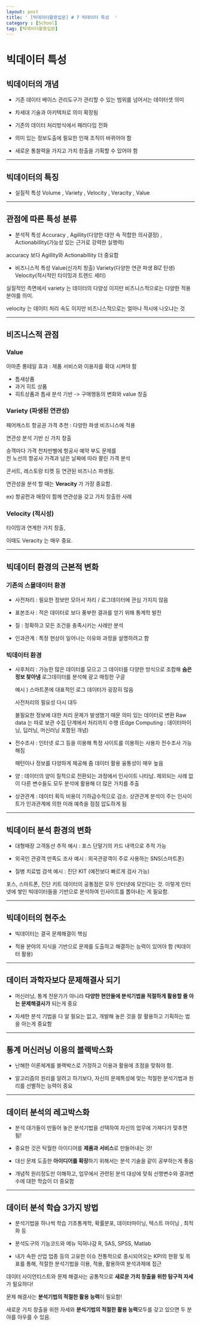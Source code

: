 ```yaml
---
layout: post
title: ' [빅데이터활용입문] # 7 빅데이터 특성  '
category : [School]
tag: [빅데이터활용입문]
---
```


# 빅데이터 특성

## 빅데이터의 개념 

* 기존 데이터 베이스 관리도구가 관리할 수 있는 범위를 넘어서는 데이터셋 의미 

* 차세대 기술과 아키텍처로 의미 확장됨 

* 기존의 데이터 처리방식에서 패러다임 전화

* 의미 있는 정보도출에 필요한 인재 조직이 바뀌어야 함 

* 새로운 통찰력을 가지고 가치 창출을 기획할 수 있어야 함 

- - - 

## 빅데이터의 특징 

* 실질적 특성 
	Volume , Variety , Velocity , Veracity , Value


- - - 

## 관점에 따른 특성 분류 

* 분석적 특성 
	Accuracy , Agillity(다양한 대안 속 적합한 의사결정) , Actionabillity(가능성 있는 근거로 강력한 실행력)

accuracy 보다 Agillity와 Actionabillity 더 중요함 


* 비즈니스적 특성 
	Value(신가치 창출)
	Variety(다양한 연관 파생 BIZ 탄생)
	Velocity(적시적인 타이밍과 트렌드 세터)	 

실질적인 측면에서 variety 는 데이터의 다양성 이지만 비즈니스적으로는 다양한 적용분야를 의미. 

velocity 는 데이터 처리 속도 이지만 비즈니스적으로는 얼마나 적시에 나오냐는 것 

- - - 

## 비즈니스적 관점 

### Value

아마존 롱테일 효과 : 제품 서비스와 이용자를 확대 시켜야 함    

* 틈새상품 
* 과거 히트 상품
* 히트상품과 틈새 분석 기반 -> 구매행동의 변화와 value 창출 

### Variety (파생된 연관성)

페어캐스트 항공권 가격 추천 : 다양한 파생 비즈니스에 적용    

연관성 분석 기반 신 가치 창출    

승객마다 가격 천차만별에 항공사 예약 부도 문제를     
전 노선의 항공사 가격과 남은 날짜에 따라 팔린 가격 분석    

콘서트, 레스토랑 티켓 등 연관된 비즈니스 파생됨.   

연관성을 분석 할 때는 **Veracity** 가 가장 중요함.     

ex) 항공편과 매장이 함께 연관성을 갖고 가치 창출한 사례    

### Velocity (적시성)

타이밍과 연계한 가치 창출, 

이때도 Veracity 는 매우 중요.

- - - 

## 빅데이터 환경의 근본적 변화 

### 기존의 스몰데이터 환경 

* 사전처리 : 필요한 정보만 모아서 처리 / 로그데이터에 관심 가지지 않음 

* 표본조사 : 적은 데이터로 보다 풍부한 결과를 얻기 위해 통계학 발전

* 질 : 정확하고 모든 조건을 충족시키는 사례만 분석

* 인과관계 : 특정 현상이 일어나는 이유와 과정을 설명하려고 함 

### 빅데이터 환경
	
* 사후처리 : 가능한 많은 데이터를 모으고 그 데이터를 다양한 방식으로 조합해 **숨은 정보 찾아냄** 
	로그데이터를 분석해 광고 매칭한 구글 
	
	예시 ) 스마트폰에 대표적인 로그 데이터가 굉장히 많음 

	사전처리의 필요성 다시 대두 

	 불필요한 정보에 대한 처리 문제가 발생했기 때문 
	의미 있는 데이터로 변환 
	Raw data 는 따로 보관
	수집 단계에서 처리까지 수행 (Edge Computing : 데이터마이닝, 딥러닝, 머신러닝 포함된 개념) 


* 전수조사 : 인터넷 로그 등을 이용해 특정 사이트를 이용하는 사용자 전수조사 가능해짐 

	패턴이나 정보를 다양하게 제공해 줌 
	데이터 활용 융통성이 매우 높음

* 양 : 데이터의 양이 질적으로 전환되는 과정에서 인사이트 나타남. 
	제외되는 사례 없이 다른 변수들도 모두 분석에 활용해 더 많은 가치를 추출 

* 상관관계 : 데이터 획득 비용이 기하급수적으로 감소.
	상관관계 분석이 주는 인사이트가 인과관계에 의한 미래 예측을 점점 압도하게 됨 

- - - 

## 빅데이터 분석 환경의 변화 

* 대형매장 고객동선 추적 
	예시 : 포스 단말기의 카드 내역으로 추적 가능 

* 외국인 관광객 만족도 조사 
	예시 : 외국관광객이 주로 사용하는 SNS(스마트폰) 


* 질병 치료법 검색 
	예시 : 진단 KIT (예전보다 빠르게 검사 가능) 	

포스, 스마트폰, 진단 키트 데이터의 공통점은 모두 인터넷에 모인다는 것. 
이렇게 인터넷에 쌓인 빅데이터들을 기반으로 분석하여 인사이트를 뽑아내는 게 필요함.

- - - 

## 빅데이터의 현주소 

* 빅데이터는 결국 문제해결이 핵심 

* 적용 분야의 지식을 기반으로 문제를 도출하고 해결하는 능력이 있어야 함 (빅데이터 활용)

- - - 

## 데이터 과학자보다 문제해결사 되기 


* 머신러닝, 통계 전문가가 아니라 **다양한 현안들에 분석기법을 적절하게 활용할 줄 아는 문제해결사가** 되는게 중요 

* 자세한 분석 기법을 다 알 필요는 없고, 개발해 놓은 것을 잘 활용하고 기획하는 법을 아는게 중요함 

- - - 

## 통계 머신러닝 이용의 블랙박스화 

* 난해한 이론체계를 블랙박스로 가정하고 이용과 활용에 초점을 맞춰야 함. 

* 알고리즘의 원리를 알려고 하기보다, 자신의 문제특성에 맞는 적절한 분석기법과 원리를 선별하는 능력이 중요

- - - 

## 데이터 분석의 레고박스화 

* 분석 대가들이 만들어 놓은 분석기법을 선택하여 자신의 업무에 가져다가 맞추면 됨!

* 중요한 것은 탁월한 아이디어를 **제품과 서비스**로 만들어내는 것!

* 대신 문제 도출한 **아이디어를 확장**하기 위해서는 분석 기술을 같이 공부하는게 좋음 

* 개념적 원리정도만 이해하고, 업무에서 관련된 분석 대상에 맞춰 선행변수와 결과변수에 대한 학습이 더 중요함  

- - - 

## 데이터 분석 학습 3가지 방법 

* 분석기법을 하나씩 학습 
	기초통계학, 확률분포, 데이터마이닝, 텍스트 마이닝 , 최적화 등 

* 분석도구의 기능코드와 메뉴 익혀나감 
	R, SAS, SPSS, Matlab
* 내가 속한 산업 업종 등의 고유한 이슈
	전통적으로 중시되어오는 KPI의 현황 및 목표를 통해, 적절한 분석기법을 이용, 적용, 활용하여 분석과제에 접근 

데이터 사이언티스트와 문제 해결사는 공통적으로 **새로운 가치 창출을 위한 탐구적 자세**가 필요하다!

문제 해결사는 **분석기법의 적절한 활용 능력**이 필요함!

새로운 가치 창출을 위한 자세와 **분석기법의 적절한 활용 능력**모두를 갖고 있으면 두 분야를 아우를 수 있음.

